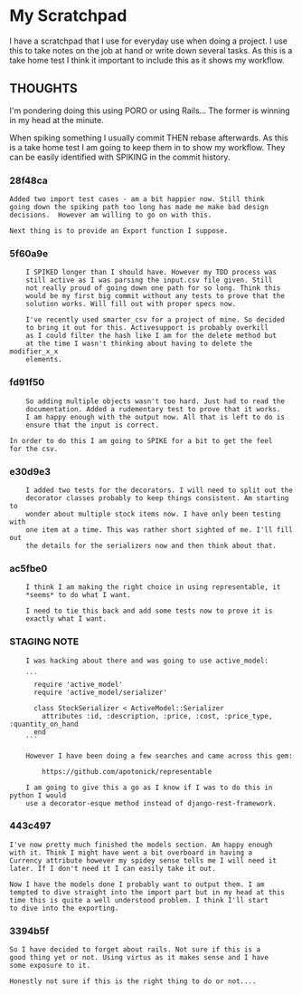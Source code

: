 # My Scratchpad 

I have a scratchpad that I use for everyday use when doing a project.
I use this to take notes on the job at hand or write down several tasks.
As this is a take home test I think it important to include this as it 
shows my workflow. 

## THOUGHTS

I'm pondering doing this using PORO or using Rails... The former is
winning in my head at the minute.

When spiking something I usually commit THEN rebase afterwards. As
this is a take home test I am going to keep them in to show my workflow.
They can be easily identified with SPIKING in the commit history. 

### 28f48ca

	Added two import test cases - am a bit happier now. Still think 
	going down the spiking path too long has made me make bad design 
	decisions.  However am willing to go on with this.

	Next thing is to provide an Export function I suppose.

### 5f60a9e

        I SPIKED longer than I should have. However my TDD process was 
        still active as I was parsing the input.csv file given. Still
        not really proud of going down one path for so long. Think this
        would be my first big commit without any tests to prove that the
        solution works. Will fill out with proper specs now.

        I've recently used smarter_csv for a project of mine. So decided
        to bring it out for this. Activesupport is probably overkill
        as I could filter the hash like I am for the delete method but
        at the time I wasn't thinking about having to delete the modifier_x_x
        elements.

### fd91f50

        So adding multiple objects wasn't too hard. Just had to read the 
        documentation. Added a rudementary test to prove that it works.
        I am happy enough with the output now. All that is left to do is
        ensure that the input is correct.

	In order to do this I am going to SPIKE for a bit to get the feel 
	for the csv.

### e30d9e3

        I added two tests for the decorators. I will need to split out the
        decorator classes probably to keep things consistent. Am starting to 
        wonder about multiple stock items now. I have only been testing with
        one item at a time. This was rather short sighted of me. I'll fill out
        the details for the serializers now and then think about that. 

### ac5fbe0

        I think I am making the right choice in using representable, it
        *seems* to do what I want.

        I need to tie this back and add some tests now to prove it is
        exactly what I want.

### STAGING NOTE

        I was hacking about there and was going to use active_model:

        ```
          require 'active_model'
          require 'active_model/serializer'

          class StockSerializer < ActiveModel::Serializer
            attributes :id, :description, :price, :cost, :price_type, :quantity_on_hand
          end
        ```

        However I have been doing a few searches and came across this gem:

            https://github.com/apotonick/representable

        I am going to give this a go as I know if I was to do this in python I would
        use a decorator-esque method instead of django-rest-framework. 

### 443c497

	I've now pretty much finished the models section. Am happy enough
	with it. Think I might have went a bit overboard in having a 
	Currency attribute however my spidey sense tells me I will need it
	later. If I don't need it I can easily take it out.

	Now I have the models done I probably want to output them. I am
	tempted to dive straight into the import part but in my head at this
	time this is quite a well understood problem. I think I'll start
	to dive into the exporting.

### 3394b5f
	
	So I have decided to forget about rails. Not sure if this is a 
	good thing yet or not. Using virtus as it makes sense and I have
	some exposure to it.

	Honestly not sure if this is the right thing to do or not....
